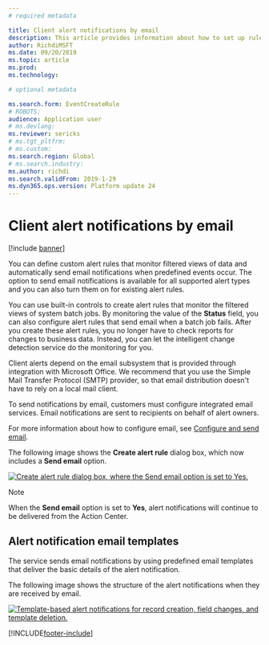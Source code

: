 ```yaml
---
# required metadata

title: Client alert notifications by email
description: This article provides information about how to set up rules that send email notifications predefined events occur.
author: RichdiMSFT
ms.date: 09/20/2019
ms.topic: article
ms.prod: 
ms.technology: 

# optional metadata

ms.search.form: EventCreateRule
# ROBOTS:
audience: Application user
# ms.devlang: 
ms.reviewer: sericks
# ms.tgt_pltfrm: 
# ms.custom:
ms.search.region: Global
# ms.search.industry:
ms.author: richdi
ms.search.validFrom: 2019-1-29
ms.dyn365.ops.version: Platform update 24
---
```


# Client alert notifications by email

[!include [banner](../includes/banner.md)]

You can define custom alert rules that monitor filtered views of data and automatically send email notifications when predefined events occur. The option to send email notifications is available for all supported alert types and you can also turn them on for existing alert rules.

You can use built-in controls to create alert rules that monitor the filtered views of system batch jobs. By monitoring the value of the **Status** field, you can also configure alert rules that send email when a batch job fails. After you create these alert rules, you no longer have to check reports for changes to business data. Instead, you can let the intelligent change detection service do the monitoring for you.

Client alerts depend on the email subsystem that is provided through integration with Microsoft Office. We recommend that you use the Simple Mail Transfer Protocol (SMTP) provider, so that email distribution doesn't have to rely on a local mail client.

To send notifications by email, customers must configure integrated email services. Email notifications are sent to recipients on behalf of alert owners.

For more information about how to configure email, see [Configure and send email](../organization-administration/configure-email.md).

The following image shows the **Create alert rule** dialog box, which now includes a **Send email** option.

[![Create alert rule dialog box, where the Send email option is set to Yes.](./media/Create-alert-rule-form.png)](./media/Create-alert-rule-form.png)

> [!NOTE]
> When the **Send email** option is set to **Yes**, alert notifications will continue to be delivered from the Action Center.

## Alert notification email templates

The service sends email notifications by using predefined email templates that deliver the basic details of the alert notification.

The following image shows the structure of the alert notifications when they are received by email.

[![Template-based alert notifications for record creation, field changes, and template deletion.](./media/Alert-email-templates.png)](./media/Alert-email-templates.png)


[!INCLUDE[footer-include](../../../includes/footer-banner.md)]